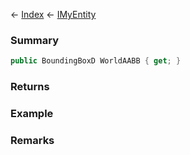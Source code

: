 ← [Index](Api-Index) ← [IMyEntity](VRage.Game.ModAPI.Ingame.IMyEntity)

### Summary

```csharp
public BoundingBoxD WorldAABB { get; }
```

### Returns

### Example

### Remarks

